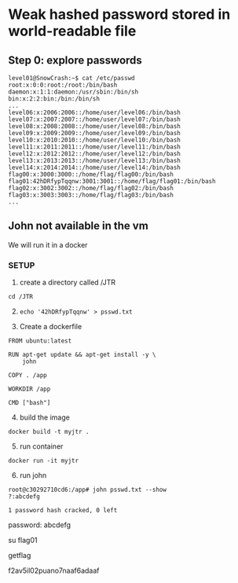 # Weak hashed password stored in world-readable file

## Step 0: explore passwords

```
level01@SnowCrash:~$ cat /etc/passwd
root:x:0:0:root:/root:/bin/bash
daemon:x:1:1:daemon:/usr/sbin:/bin/sh
bin:x:2:2:bin:/bin:/bin/sh
...
level06:x:2006:2006::/home/user/level06:/bin/bash
level07:x:2007:2007::/home/user/level07:/bin/bash
level08:x:2008:2008::/home/user/level08:/bin/bash
level09:x:2009:2009::/home/user/level09:/bin/bash
level10:x:2010:2010::/home/user/level10:/bin/bash
level11:x:2011:2011::/home/user/level11:/bin/bash
level12:x:2012:2012::/home/user/level12:/bin/bash
level13:x:2013:2013::/home/user/level13:/bin/bash
level14:x:2014:2014::/home/user/level14:/bin/bash
flag00:x:3000:3000::/home/flag/flag00:/bin/bash
flag01:42hDRfypTqqnw:3001:3001::/home/flag/flag01:/bin/bash
flag02:x:3002:3002::/home/flag/flag02:/bin/bash
flag03:x:3003:3003::/home/flag/flag03:/bin/bash
...

```

## John not available in the vm 

We will run it in a docker

### SETUP
1. create a directory called /JTR
```
cd /JTR
```
2. 
    ```
    echo '42hDRfypTqqnw' > psswd.txt
    ```

3. Create a dockerfile

```
FROM ubuntu:latest

RUN apt-get update && apt-get install -y \
    john

COPY . /app

WORKDIR /app

CMD ["bash"]
```

4. build the image 
```
docker build -t myjtr .
```

5. run container
```
docker run -it myjtr
```

6. run john 
```
root@c30292710cd6:/app# john psswd.txt --show
?:abcdefg

1 password hash cracked, 0 left
```


password: abcdefg

su flag01

getflag

f2av5il02puano7naaf6adaaf